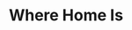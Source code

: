 ---
layout: page_store
id: 9
title: Where Home Is
details: 
contributors: 
 - prikankshitm
facebookurl: 
permalink: /store/9
image: 9.png
---